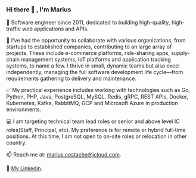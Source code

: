 ### Hi there 👋 , I'm Marius

<!--
**tacheshun/tacheshun** is a ✨ _special_ ✨ repository because its `README.md` (this file) appears on your GitHub profile.

Here are some ideas to get you started:

- 🔭 I’m currently working on ...
- 🌱 I’m currently learning ...
- 👯 I’m looking to collaborate on ...
- 🤔 I’m looking for help with ...
- 💬 Ask me about ...
- 📫 How to reach me: ...
- 😄 Pronouns: ...
- ⚡ Fun fact: ...
-->

🚀 Software engineer since 2011, dedicated to building high-quality, high-traffic web applications and APIs.

🌱 I've had the opportunity to collaborate with various organizations, from startups to established companies, contributing to an large array of projects. These include e-commerce platforms, ride-sharing apps, supply-chain management systems, IoT platforms and application tracking systems, to name a few. I thrive in small, dynamic teams but also excel independently, managing the full software development life cycle—from requirements gathering to delivery and maintenance.

✅ My practical experience includes working with technologies such as Go, Python, PHP, Java, PostgreSQL, MySQL, Redis, gRPC, REST APIs, Docker, Kubernetes, Kafka, RabbitMQ, GCP and Microsoft Azure in production environments.

💻 I am targeting technical team lead roles or senior and above level IC roles(Staff, Principal, etc). My preference is for remote or hybrid full-time positions. At this time, I am not open to on-site roles or relocation in other country.

📫 Reach me at: <a href="mailto:marius.costache@icloud.com">marius.costache@icloud.com</a>.

🤔  <a href="https://www.linkedin.com/in/mariuscostache/">My Linkedin</a>.

